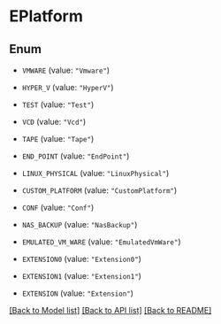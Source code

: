 # EPlatform

## Enum


* `VMWARE` (value: `"Vmware"`)

* `HYPER_V` (value: `"HyperV"`)

* `TEST` (value: `"Test"`)

* `VCD` (value: `"Vcd"`)

* `TAPE` (value: `"Tape"`)

* `END_POINT` (value: `"EndPoint"`)

* `LINUX_PHYSICAL` (value: `"LinuxPhysical"`)

* `CUSTOM_PLATFORM` (value: `"CustomPlatform"`)

* `CONF` (value: `"Conf"`)

* `NAS_BACKUP` (value: `"NasBackup"`)

* `EMULATED_VM_WARE` (value: `"EmulatedVmWare"`)

* `EXTENSION0` (value: `"Extension0"`)

* `EXTENSION1` (value: `"Extension1"`)

* `EXTENSION` (value: `"Extension"`)


[[Back to Model list]](../README.md#documentation-for-models) [[Back to API list]](../README.md#documentation-for-api-endpoints) [[Back to README]](../README.md)


